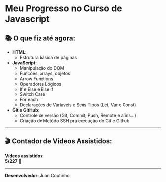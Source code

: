 # Meu Progresso no Curso de Javascript

## 📚 O que fiz até agora:
- **HTML**: 
  - Estrutura básica de páginas
- **JavaScript**: 
  - Manipulação do DOM
  - Funções, arrays, objetos
  - Arrow Functions
  - Operadores Lógicos
  - If e Else e Else if
  - Switch Case
  - For each
  - Declarações de Variaveis e Seus Tipos (Let, Var e Const) 
- **Git e GitHub**: 
  - Controle de versão (Git, Commit, Push, Remote e afins...)
  - Criação de Metódo SSH pra execução do Git e Github
 
---

## 🎬 Contador de Vídeos Assistidos:
**Vídeos assistidos:**  
**5/227**  :rocket:  

---

**Desenvolvedor:** Juan Coutinho  
